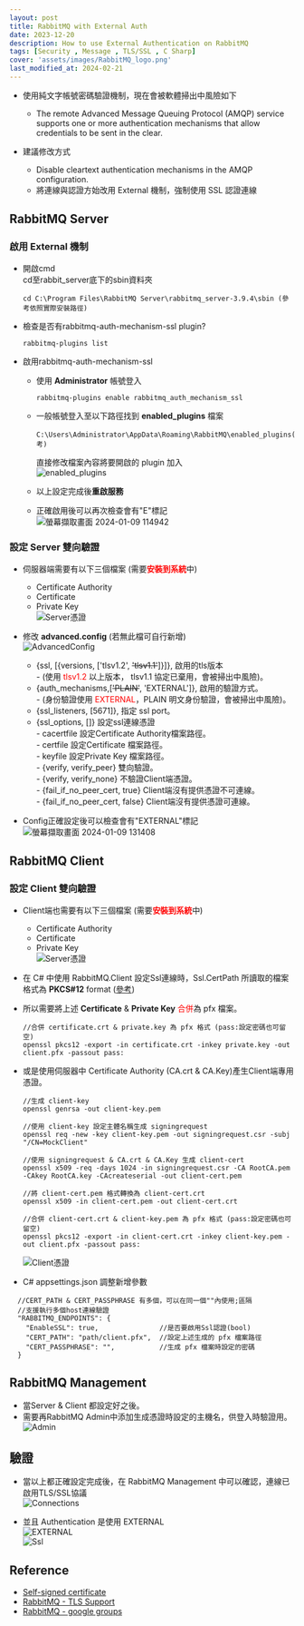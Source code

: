 ```yaml
---
layout: post
title: RabbitMQ with External Auth
date: 2023-12-20
description: How to use External Authentication on RabbitMQ 
tags: [Security , Message , TLS/SSL , C Sharp]
cover: 'assets/images/RabbitMQ_logo.png'
last_modified_at: 2024-02-21
--- 
```

- 使用純文字帳號密碼驗證機制，現在會被軟體掃出中風險如下  
    - The remote Advanced Message Queuing Protocol (AMQP) service supports
one or more authentication mechanisms that allow credentials to be
sent in the clear.  

- 建議修改方式  
    - Disable cleartext authentication mechanisms in the AMQP configuration.  
    - 將連線與認證方始改用 External 機制，強制使用 SSL 認證連線  

## RabbitMQ Server  
### 啟用 External 機制  

- 開啟cmd  
    cd至rabbit_server底下的sbin資料夾  
    ```
    cd C:\Program Files\RabbitMQ Server\rabbitmq_server-3.9.4\sbin (參考依照實際安裝路徑)
    ```
- 檢查是否有rabbitmq-auth-mechanism-ssl plugin?  
    ```
    rabbitmq-plugins list
    ```
- 啟用rabbitmq-auth-mechanism-ssl  
    - 使用 **Administrator** 帳號登入  
        ```
        rabbitmq-plugins enable rabbitmq_auth_mechanism_ssl
        ```
    - 一般帳號登入至以下路徑找到 **enabled_plugins** 檔案  
        ```
        C:\Users\Administrator\AppData\Roaming\RabbitMQ\enabled_plugins(參考)
        ```
        直接修改檔案內容將要開啟的 plugin 加入  
        ![enabled_plugins ](https://hackmd.io/_uploads/ryJJZzCO6.png)  

    - 以上設定完成後**重啟服務**  
        
    - 正確啟用後可以再次檢查會有"E"標記  
    ![螢幕擷取畫面 2024-01-09 114942](https://hackmd.io/_uploads/H1VqMH9Op.png)  


### 設定 Server 雙向驗證  

- 伺服器端需要有以下三個檔案 (需要<span class="red">**安裝到系統**</span>中)  
    - Certificate Authority  
    - Certificate  
    - Private Key  
    ![Server憑證](https://hackmd.io/_uploads/r1nzcN6_p.png)  
    
- 修改 **advanced.config** (若無此檔可自行新增)  
    ![AdvancedConfig](https://hackmd.io/_uploads/ry3wcNTuT.png)  
    - {ssl, [{versions, ['tlsv1.2', ~~'tlsv1.1'~~]}]}, 啟用的tls版本   
            - (使用<span class="red"> tlsv1.2 </span>以上版本， tlsv1.1 協定已棄用，會被掃出中風險)。  
    - {auth_mechanisms,[~~'PLAIN'~~, 'EXTERNAL']}, 啟用的驗證方式。  
            - (身份驗證使用<span class="red"> EXTERNAL</span>，PLAIN 明文身份驗證，會被掃出中風險)。  
    - {ssl_listeners, [5671]}, 指定 ssl port。  
    - {ssl_options, []} 設定ssl連線憑證  
            - cacertfile 設定Certificate Authority檔案路徑。  
            - certfile 設定Certificate 檔案路徑。  
            - keyfile 設定Private Key 檔案路徑。  
            - {verify, verify_peer} 雙向驗證。  
            - {verify, verify_none} 不驗證Client端憑證。  
            - {fail_if_no_peer_cert, true} Client端沒有提供憑證不可連線。  
            - {fail_if_no_peer_cert, false} Client端沒有提供憑證可連線。  

- Config正確設定後可以檢查會有"EXTERNAL"標記  
    ![螢幕擷取畫面 2024-01-09 131408](https://hackmd.io/_uploads/ryK48U5_a.png)  


## RabbitMQ Client  
### 設定 Client 雙向驗證  

- Client端也需要有以下三個檔案 (需要<span class="red">**安裝到系統**</span>中)  
    - Certificate Authority  
    - Certificate  
    - Private Key  
    ![Server憑證](https://hackmd.io/_uploads/r1nzcN6_p.png)  
    
- 在 C# 中使用 RabbitMQ.Client 設定Ssl連線時，Ssl.CertPath 所讀取的檔案格式為 **PKCS#12** format   ([參考](https://www.rabbitmq.com/ssl.html))  

- 所以需要將上述 **Certificate** & **Private Key** <span class="red">合併</span>為 pfx 檔案。  
    ```
    //合併 certificate.crt & private.key 為 pfx 格式 (pass:設定密碼也可留空)
    openssl pkcs12 -export -in certificate.crt -inkey private.key -out client.pfx -passout pass:
    ```
    
- 或是使用伺服器中 Certificate Authority (CA.crt & CA.Key)產生Client端專用憑證。  
    ```
    //生成 client-key
    openssl genrsa -out client-key.pem
    
    //使用 client-key 設定主體名稱生成 signingrequest
    openssl req -new -key client-key.pem -out signingrequest.csr -subj "/CN=MockClient"
    
    //使用 signingrequest & CA.crt & CA.Key 生成 client-cert
    openssl x509 -req -days 1024 -in signingrequest.csr -CA RootCA.pem -CAkey RootCA.key -CAcreateserial -out client-cert.pem
    
    //將 client-cert.pem 格式轉換為 client-cert.crt
    openssl x509 -in client-cert.pem -out client-cert.crt
    
    //合併 client-cert.crt & client-key.pem 為 pfx 格式 (pass:設定密碼也可留空)
    openssl pkcs12 -export -in client-cert.crt -inkey client-key.pem -out client.pfx -passout pass:
    ```
    ![Client憑證](https://hackmd.io/_uploads/SyvHNST_a.png)  

- C# appsettings.json 調整新增參數  
```
  //CERT_PATH & CERT_PASSPHRASE 有多個，可以在同一個""內使用;區隔
  //支援執行多個host連線驗證
  "RABBITMQ_ENDPOINTS": {
    "EnableSSL": true,               //是否要啟用Ssl認證(bool)
    "CERT_PATH": "path/client.pfx",  //設定上述生成的 pfx 檔案路徑
    "CERT_PASSPHRASE": "",           //生成 pfx 檔案時設定的密碼
  }
```


## RabbitMQ Management  

- 當Server & Client 都設定好之後。  
- 需要再RabbitMQ Admin中添加生成憑證時設定的主機名，供登入時驗證用。  
![Admin](https://hackmd.io/_uploads/rJviZXAua.png)  


## 驗證  

- 當以上都正確設定完成後，在 RabbitMQ Management 中可以確認，連線已啟用TLS/SSL協議  
  ![Connections](https://hackmd.io/_uploads/rkY6xQ0ua.png)  

- 並且 Authentication 是使用 EXTERNAL  
  ![EXTERNAL](https://hackmd.io/_uploads/B1zNW7COa.png)  
  ![Ssl](https://hackmd.io/_uploads/HkpXM7Aup.png)  


## Reference  
- [Self-signed certificate](https://jensenxiao.github.io/Self-signed-certificate)  
- [RabbitMQ - TLS Support](https://www.rabbitmq.com/ssl.html)  
- [RabbitMQ - google groups](https://groups.google.com/g/rabbitmq-users/c/Sxm0tNWCJuM?pli=1)  


<style>
    .red {
      color: red;
    }
    .Orange {
      color: Darkorange ;   
    }
    .Brown {
      color: SandyBrown;   
    }
    .yellow {
      color: Gold;   
    }
</style>
